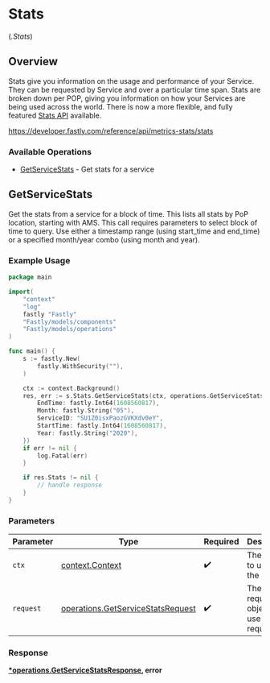 # Stats
(*.Stats*)

## Overview

Stats give you information on the usage and performance of your Service. They can be requested by Service and over a particular time span. Stats are broken down per POP, giving you information on how your Services are being used across the world. There is now a more flexible, and fully featured [Stats API](/reference/api/metrics-stats/historical-stats/) available.

<https://developer.fastly.com/reference/api/metrics-stats/stats>
### Available Operations

* [GetServiceStats](#getservicestats) - Get stats for a service

## GetServiceStats

Get the stats from a service for a block of time. This lists all stats by PoP location, starting with AMS. This call requires parameters to select block of time to query. Use either a timestamp range (using start_time and end_time) or a specified month/year combo (using month and year).

### Example Usage

```go
package main

import(
	"context"
	"log"
	fastly "Fastly"
	"Fastly/models/components"
	"Fastly/models/operations"
)

func main() {
    s := fastly.New(
        fastly.WithSecurity(""),
    )

    ctx := context.Background()
    res, err := s.Stats.GetServiceStats(ctx, operations.GetServiceStatsRequest{
        EndTime: fastly.Int64(1608560817),
        Month: fastly.String("05"),
        ServiceID: "SU1Z0isxPaozGVKXdv0eY",
        StartTime: fastly.Int64(1608560817),
        Year: fastly.String("2020"),
    })
    if err != nil {
        log.Fatal(err)
    }

    if res.Stats != nil {
        // handle response
    }
}
```

### Parameters

| Parameter                                                                              | Type                                                                                   | Required                                                                               | Description                                                                            |
| -------------------------------------------------------------------------------------- | -------------------------------------------------------------------------------------- | -------------------------------------------------------------------------------------- | -------------------------------------------------------------------------------------- |
| `ctx`                                                                                  | [context.Context](https://pkg.go.dev/context#Context)                                  | :heavy_check_mark:                                                                     | The context to use for the request.                                                    |
| `request`                                                                              | [operations.GetServiceStatsRequest](../../models/operations/getservicestatsrequest.md) | :heavy_check_mark:                                                                     | The request object to use for the request.                                             |


### Response

**[*operations.GetServiceStatsResponse](../../models/operations/getservicestatsresponse.md), error**

